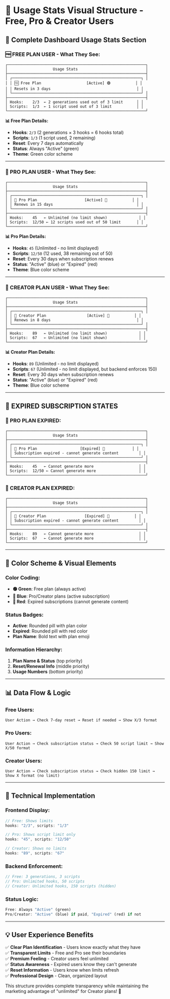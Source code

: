 # 🎯 Usage Stats Visual Structure - Free, Pro & Creator Users

## 📱 Complete Dashboard Usage Stats Section

### **🆓 FREE PLAN USER - What They See:**

```
┌─────────────────────────────────────────────────────────────┐
│                    Usage Stats                              │
├─────────────────────────────────────────────────────────────┤
│ ┌─────────────────────────────────────────────────────────┐ │
│ │ 🆓 Free Plan                    [Active] 🟢           │ │
│ │ Resets in 3 days                                      │ │
│ └─────────────────────────────────────────────────────────┘ │
├─────────────────────────────────────────────────────────────┤
│ Hooks:    2/3  ← 2 generations used out of 3 limit      │ │
│ Scripts:  1/3  ← 1 script used out of 3 limit           │ │
└─────────────────────────────────────────────────────────────┘
```

**📊 Free Plan Details:**
- **Hooks**: `2/3` (2 generations × 3 hooks = 6 hooks total)
- **Scripts**: `1/3` (1 script used, 2 remaining)
- **Reset**: Every 7 days automatically
- **Status**: Always "Active" (green)
- **Theme**: Green color scheme

---

### **💎 PRO PLAN USER - What They See:**

```
┌─────────────────────────────────────────────────────────────┐
│                    Usage Stats                              │
├─────────────────────────────────────────────────────────────┤
│ ┌─────────────────────────────────────────────────────────┐ │
│ │ 💎 Pro Plan                     [Active] 🔵           │ │
│ │ Renews in 15 days                                     │ │
│ └─────────────────────────────────────────────────────────┘ │
├─────────────────────────────────────────────────────────────┤
│ Hooks:    45   ← Unlimited (no limit shown)              │ │
│ Scripts:  12/50 ← 12 scripts used out of 50 limit       │ │
└─────────────────────────────────────────────────────────────┘
```

**📊 Pro Plan Details:**
- **Hooks**: `45` (Unlimited - no limit displayed)
- **Scripts**: `12/50` (12 used, 38 remaining out of 50)
- **Reset**: Every 30 days when subscription renews
- **Status**: "Active" (blue) or "Expired" (red)
- **Theme**: Blue color scheme

---

### **🚀 CREATOR PLAN USER - What They See:**

```
┌─────────────────────────────────────────────────────────────┐
│                    Usage Stats                              │
├─────────────────────────────────────────────────────────────┤
│ ┌─────────────────────────────────────────────────────────┐ │
│ │ 🚀 Creator Plan                  [Active] 🔵           │ │
│ │ Renews in 8 days                                      │ │
│ └─────────────────────────────────────────────────────────┘ │
├─────────────────────────────────────────────────────────────┤
│ Hooks:    89   ← Unlimited (no limit shown)              │ │
│ Scripts:  67   ← Unlimited (no limit shown)              │ │
└─────────────────────────────────────────────────────────────┘
```

**📊 Creator Plan Details:**
- **Hooks**: `89` (Unlimited - no limit displayed)
- **Scripts**: `67` (Unlimited - no limit displayed, but backend enforces 150)
- **Reset**: Every 30 days when subscription renews
- **Status**: "Active" (blue) or "Expired" (red)
- **Theme**: Blue color scheme

---

## 🔴 EXPIRED SUBSCRIPTION STATES

### **💎 PRO PLAN EXPIRED:**

```
┌─────────────────────────────────────────────────────────────┐
│                    Usage Stats                              │
├─────────────────────────────────────────────────────────────┤
│ ┌─────────────────────────────────────────────────────────┐ │
│ │ 💎 Pro Plan                   [Expired] 🔴            │ │
│ │ Subscription expired - cannot generate content         │ │
│ └─────────────────────────────────────────────────────────┘ │
├─────────────────────────────────────────────────────────────┤
│ Hooks:    45   ← Cannot generate more                    │ │
│ Scripts:  12/50 ← Cannot generate more                   │ │
└─────────────────────────────────────────────────────────────┘
```

### **🚀 CREATOR PLAN EXPIRED:**

```
┌─────────────────────────────────────────────────────────────┐
│                    Usage Stats                              │
├─────────────────────────────────────────────────────────────┤
│ ┌─────────────────────────────────────────────────────────┐ │
│ │ 🚀 Creator Plan                 [Expired] 🔴           │ │
│ │ Subscription expired - cannot generate content         │ │
│ └─────────────────────────────────────────────────────────┘ │
├─────────────────────────────────────────────────────────────┤
│ Hooks:    89   ← Cannot generate more                    │ │
│ Scripts:  67   ← Cannot generate more                    │ │
└─────────────────────────────────────────────────────────────┘
```

---

## 🎨 Color Scheme & Visual Elements

### **Color Coding:**
- **🟢 Green**: Free plan (always active)
- **🔵 Blue**: Pro/Creator plans (active subscription)
- **🔴 Red**: Expired subscriptions (cannot generate content)

### **Status Badges:**
- **Active**: Rounded pill with plan color
- **Expired**: Rounded pill with red color
- **Plan Name**: Bold text with plan emoji

### **Information Hierarchy:**
1. **Plan Name & Status** (top priority)
2. **Reset/Renewal Info** (middle priority)
3. **Usage Numbers** (bottom priority)

---

## 📊 Data Flow & Logic

### **Free Users:**
```
User Action → Check 7-day reset → Reset if needed → Show X/3 format
```

### **Pro Users:**
```
User Action → Check subscription status → Check 50 script limit → Show X/50 format
```

### **Creator Users:**
```
User Action → Check subscription status → Check hidden 150 limit → Show X format (no limit)
```

---

## 🔧 Technical Implementation

### **Frontend Display:**
```typescript
// Free: Shows limits
hooks: "2/3", scripts: "1/3"

// Pro: Shows script limit only
hooks: "45", scripts: "12/50"

// Creator: Shows no limits
hooks: "89", scripts: "67"
```

### **Backend Enforcement:**
```typescript
// Free: 3 generations, 3 scripts
// Pro: Unlimited hooks, 50 scripts
// Creator: Unlimited hooks, 150 scripts (hidden)
```

### **Status Logic:**
```typescript
Free: Always "Active" (green)
Pro/Creator: "Active" (blue) if paid, "Expired" (red) if not
```

---

## 💡 User Experience Benefits

✅ **Clear Plan Identification** - Users know exactly what they have  
✅ **Transparent Limits** - Free and Pro see their boundaries  
✅ **Premium Feeling** - Creator users feel unlimited  
✅ **Status Awareness** - Expired users know they can't generate  
✅ **Reset Information** - Users know when limits refresh  
✅ **Professional Design** - Clean, organized layout  

This structure provides complete transparency while maintaining the marketing advantage of "unlimited" for Creator plans! 🎯
